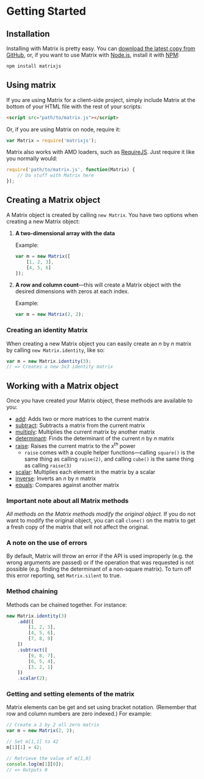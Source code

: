 # Getting Started

## Installation

Installing with Matrix is pretty easy. You can [download the latest copy from GitHub](https://raw.github.com/angusgibbs/matrix/master/lib/matrix.js), or, if you want to use Matrix with [Node.js](http://nodejs.org), install it with [NPM](https://npmjs.org):

```bash
npm install matrixjs
```

## Using matrix

If you are using Matrix for a client-side project, simply include Matrix at the
bottom of your HTML file with the rest of your scripts:

```html
<script src="path/to/matrix.js"></script>
```

Or, if you are using Matrix on node, require it:

```javascript
var Matrix = require('matrixjs');
```

Matrix also works with AMD loaders, such as [RequireJS](http://requirejs.org). Just require it like you normally would:

```javascript
require('path/to/matrix.js', function(Matrix) {
	// Do stuff with Matrix here
});
```

## Creating a Matrix object

A Matrix object is created by calling `new Matrix`. You have two options when
creating a new Matrix object:

1. **A two-dimensional array with the data**

	Example:

	```javascript
	var m = new Matrix([
		[1, 2, 3],
		[4, 5, 6]
	]);
	```

2. **A row and column count**&mdash;this will create a Matrix object with the
desired dimensions with zeros at each index.

	Example:

	```javascript
	var m = new Matrix(2, 2);
	```

### Creating an identity Matrix

When creating a new Matrix object you can easily create an *n* by *n* matrix by
calling `new Matrix.identity`, like so:

```javascript
var m = new Matrix.identity(3);
// => Creates a new 3x3 identity matrix
```

## Working with a Matrix object

Once you have created your Matrix object, these methods are available to you:

* [add](add.md): Adds two or more matrices to the current matrix
* [subtract](subtract.md): Subtracts a matrix from the current matrix
* [multiply](multiply.md): Multiplies the current matrix by another matrix
* [determinant](determinant.md): Finds the determinant of the current *n* by *n* matrix
* [raise](raise.md): Raises the current matrix to the *x<sup>th</sup>* power
  * `raise` comes with a couple helper functions&mdash;calling `square()` is the same thing as calling `raise(2)`, and calling `cube()` is the same thing as calling `raise(3)`
* [scalar](scalar.md): Multiplies each element in the matrix by a scalar
* [inverse](inverse.md): Inverts an *n* by *n* matrix
* [equals](equals.md): Compares against another matrix

### Important note about all Matrix methods

*All methods on the Matrix methods modify the original object.* If you do not want to modify the original object, you can call `clone()` on the matrix to get a fresh copy of the matrix that will not affect the original.

### A note on the use of errors

By default, Matrix will throw an error if the API is used improperly (e.g. the wrong arguments are passed) or if the operation that was requested is not possible (e.g. finding the determinant of a non-square matrix). To turn off this error reporting, set `Matrix.silent` to true.

### Method chaining

Methods can be chained together. For instance:

```javascript
new Matrix.identity(3)
	.add([
		[1, 2, 3],
		[4, 5, 6],
		[7, 8, 9]
	])
	.subtract([
		[9, 8, 7],
		[6, 5, 4],
		[3, 2, 1]
	])
	.scalar(2);
```

### Getting and setting elements of the matrix

Matrix elements can be get and set using bracket notation. (Remember that row and column numbers are zero indexed.) For example:

```javascript
// Create a 2 by 2 all zero matrix
var m = new Matrix(2, 2);

// Set m[1,1] to 42
m[1][1] = 42;

// Retrieve the value of m[1,0]
console.log(m[1][0]);
// => Outputs 0
```